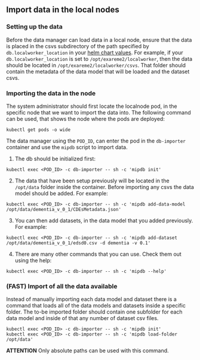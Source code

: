 ## Import data in the local nodes

### Setting up the data

Before the data manager can load data in a local node, ensure that the data is placed in the csvs subdirectory of the path specified by `db.localworker_location` in your [helm chart values](../values.yaml).
For example, if your `db.localworker_location` is set to `/opt/exareme2/localworker`, then the data should be located in `/opt/exareme2/localworker/csvs`.
That folder should contain the metadata of the data model that will be loaded and the dataset csvs.

### Importing the data in the node

The system administrator should first locate the localnode pod,
in the specific node that we want to import the data into.
The following command can be used, that shows the node where the pods are deployed:

```
kubectl get pods -o wide
```

The data manager using the `POD_ID`, can enter the pod in the `db-importer` container and use the `mipdb`
script to import data.

1. The db should be initialized first:

```
kubectl exec <POD_ID> -c db-importer -- sh -c 'mipdb init'
```

2. The data that have been setup previously will be located in the `/opt/data` folder inside the container.
   Before importing any csvs the data model should be added. For example:

```
kubectl exec <POD_ID> -c db-importer -- sh -c 'mipdb add-data-model /opt/data/dementia_v_0_1/CDEsMetadata.json'
```

3. You can then add datasets, in the data model that you added previously. For example:

```
kubectl exec <POD_ID> -c db-importer -- sh -c 'mipdb add-dataset /opt/data/dementia_v_0_1/edsd0.csv -d dementia -v 0.1'
```

4. There are many other commands that you can use. Check them out using the help:

```
kubectl exec <POD_ID> -c db-importer -- sh -c 'mipdb --help'
```

### (FAST) Import of all the data available

Instead of manually importing each data model and dataset there is a command that loads all of the data models and datasets inside a specific folder.
The to-be imported folder should contain one subfolder for each data model and inside of that any number of dataset csv files.

```
kubectl exec <POD_ID> -c db-importer -- sh -c 'mipdb init'
kubectl exec <POD_ID> -c db-importer -- sh -c 'mipdb load-folder /opt/data'
```

**ATTENTION** Only absolute paths can be used with this command.
